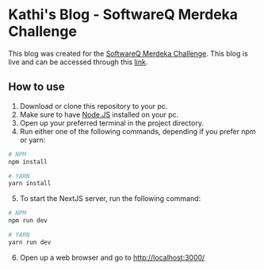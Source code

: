 # Kathi's Blog - SoftwareQ Merdeka Challenge

This blog was created for the [SoftwareQ Merdeka Challenge](https://www.softwareq.com/merdeka-challenge/). This blog is live and can be accessed through this [link](https://tailwindcss.com/).

## How to use

1. Download or clone this repository to your pc.
2. Make sure to have [Node.JS](https://nodejs.org/en/) installed on your pc.
3. Open up your preferred terminal in the project directory.
4. Run either one of the following commands, depending if you prefer npm or yarn:

```bash
# NPM
npm install

# YARN
yarn install
```

5. To start the NextJS server, run the following command:

```bash
# NPM
npm run dev

# YARN
yarn run dev
```

6. Open up a web browser and go to [http://localhost:3000/](http://localhost:3000/)
